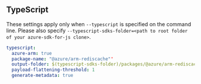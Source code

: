 ## TypeScript

These settings apply only when `--typescript` is specified on the command line.
Please also specify `--typescript-sdks-folder=<path to root folder of your azure-sdk-for-js clone>`.

``` yaml $(typescript)
typescript:
  azure-arm: true
  package-name: "@azure/arm-rediscache"'
  output-folder: $(typescript-sdks-folder)/packages/@azure/arm-rediscache"
  payload-flattening-threshold: 1
  generate-metadata: true
```
